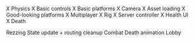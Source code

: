 X Physics
X Basic controls
X Basic platforms
X Camera
X Asset loading
X Good-looking platforms
X Multiplayer
X Rig
X Server controller
X Health UI
X Death

Rezzing
State update + routing cleanup
Combat
Death animation
Lobby
